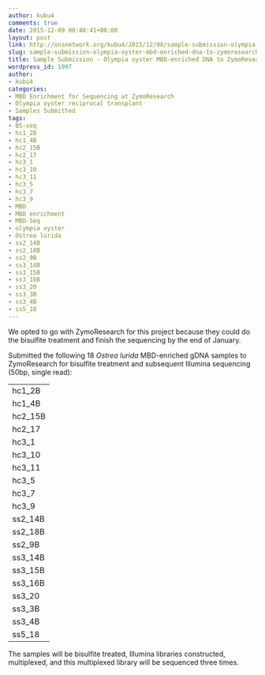 ```yaml
---
author: kubu4
comments: true
date: 2015-12-09 00:48:41+00:00
layout: post
link: http://onsnetwork.org/kubu4/2015/12/08/sample-submission-olympia-oyster-mbd-enriched-dna-to-zymoresearch/
slug: sample-submission-olympia-oyster-mbd-enriched-dna-to-zymoresearch
title: Sample Submission - Olympia oyster MBD-enriched DNA to ZymoResearch
wordpress_id: 1997
author:
- kubu4
categories:
- MBD Enrichment for Sequencing at ZymoResearch
- Olympia oyster reciprocal transplant
- Samples Submitted
tags:
- BS-seq
- hc1_2B
- hc1_4B
- hc2_15B
- hc2_17
- hc3_1
- hc3_10
- hc3_11
- hc3_5
- hc3_7
- hc3_9
- MBD
- MBD enrichment
- MBD-Seq
- olympia oyster
- Ostrea lurida
- ss2_14B
- ss2_18B
- ss2_9B
- ss3_14B
- ss3_15B
- ss3_16B
- ss3_20
- ss3_3B
- ss3_4B
- ss5_18
---
```


We opted to go with ZymoResearch for this project because they could do the bisulfite treatment and finish the sequencing by the end of January.

Submitted the following 18 _Ostrea lurida_ MBD-enriched gDNA samples to ZymoResearch for bisulfite treatment and subsequent Illumina sequencing (50bp, single read):

<table cellspacing="0" border="0" >
<tbody >
<tr >

<td align="left" height="17" >hc1_2B
</td>
</tr>
<tr >

<td align="left" height="17" >hc1_4B
</td>
</tr>
<tr >

<td align="left" height="17" >hc2_15B
</td>
</tr>
<tr >

<td align="left" height="17" >hc2_17
</td>
</tr>
<tr >

<td align="left" height="17" >hc3_1
</td>
</tr>
<tr >

<td align="left" height="17" >hc3_10
</td>
</tr>
<tr >

<td align="left" height="17" >hc3_11
</td>
</tr>
<tr >

<td align="left" height="17" >hc3_5
</td>
</tr>
<tr >

<td align="left" height="17" >hc3_7
</td>
</tr>
<tr >

<td align="left" height="17" >hc3_9
</td>
</tr>
<tr >

<td align="left" height="17" >ss2_14B
</td>
</tr>
<tr >

<td align="left" height="17" >ss2_18B
</td>
</tr>
<tr >

<td align="left" height="17" >ss2_9B
</td>
</tr>
<tr >

<td align="left" height="17" >ss3_14B
</td>
</tr>
<tr >

<td align="left" height="17" >ss3_15B
</td>
</tr>
<tr >

<td align="left" height="17" >ss3_16B
</td>
</tr>
<tr >

<td align="left" height="17" >ss3_20
</td>
</tr>
<tr >

<td align="left" height="17" >ss3_3B
</td>
</tr>
<tr >

<td align="left" height="17" >ss3_4B
</td>
</tr>
<tr >

<td align="left" height="17" >ss5_18
</td>
</tr>
</tbody>
</table>

The samples will be bisulfite treated, Illumina libraries constructed, multiplexed, and this multiplexed library will be sequenced three times.
